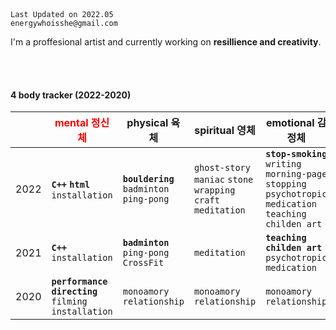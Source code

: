 <br>
<br>

```
Last Updated on 2022.05
energywhoisshe@gmail.com
```

I'm a proffesional artist and currently working on **resillience and creativity**.

<br>
<br>

#### 4 body tracker (2022-2020)

| | <span style="color:red"> mental 정신체 | physical 육체 | spiritual 영체 | emotional 감정체 |
|---|---|---|---|---|
|2022| **`C++`** **`html`** `installation` | **`bouldering`** `badminton` `ping-pong` | `ghost-story maniac` `stone wrapping craft` `meditation` | **`stop-smoking`** `writing morning-page` `stopping psychotropic medication` `teaching childen art`|
|2021| **`C++`** `installation` | **`badminton`** `ping-pong` `CrossFit` | `meditation` | **`teaching childen art`** `psychotropic medication` |
|2020| **`performance directing`** `filming` `installation` | `monoamory relationship` | `monoamory relationship` | `monoamory relationship` |

<br>
<br>
<br>


<!--
**energywhoisshe/energywhoisshe** is a ✨ _special_ ✨ repository because its `README.md` (this file) appears on your GitHub profile.

Here are some ideas to get you started:

- 🔭 I’m currently working on ...
- 🌱 I’m currently learning ...
- 👯 I’m looking to collaborate on ...
- 🤔 I’m looking for help with ...
- 💬 Ask me about ...
- 📫 How to reach me: ...
- 😄 Pronouns: ...
- ⚡ Fun fact: ...
-->
